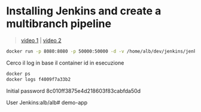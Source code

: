 
# Installing Jenkins and create a multibranch pipeline
> [video 1](https://www.youtube.com/watch?v=pMO26j2OUME&ab_channel=TechWorldwithNana) |
[video 2](https://www.youtube.com/watch?v=tuxO7ZXplRE&ab_channel=TechWorldwithNana)


```bash
docker run -p 8080:8080 -p 50000:50000 -d -v /home/alb/dev/jenkins/jenkins_home:/var/jenkins_home jenkins/jenkins:lts
```

Cerco il log in base il container id in esecuzione
```bash
docker ps
docker logs f4009f7a33b2
```
Initial password
8c010ff3875e4d218603f83cabfda50d

User Jenkins:alb/alb# demo-app
